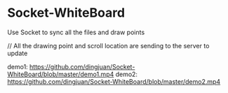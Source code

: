 # Socket-WhiteBoard
Use Socket to sync all the files and draw points

// All the drawing point and scroll location are sending to the server to update

demo1: https://github.com/dingjuan/Socket-WhiteBoard/blob/master/demo1.mp4
demo2: https://github.com/dingjuan/Socket-WhiteBoard/blob/master/demo2.mp4
